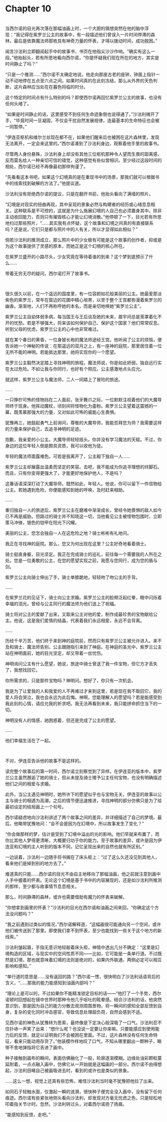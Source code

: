 # Chapter 10

<br>
当西尔诺的目光再次落在那幅油画上时，一个大胆的猜想突然在他的脑中浮现：“我记得在紫罗兰公主的故事中，有一段描述他们曾误入一片时间停滞的森林，最后是依靠魔法师那枚具有神奇力量的怀表，才得以拨动时间，成功脱困。”

闻言沙法利立即翻阅起手中的故事书，书页在他指尖沙沙作响。“确实有这么一段。”他抬起头，若有所思地看向西尔诺，“你是怀疑我们现在所在的地方，其实是时间静止了吗？”

“只是一个推测……”西尔诺不太确定地说。他走向那座古老的座钟，钟面上指针一动不动地停在五点至六点之间。如果时间真的在此刻冻结，那么从外界的天色判断，这片森林应当处在在暮色将临的时分。

这个特定的时间点有什么特别的吗？即使西尔诺再回忆紫罗兰公主的故事，也没有任何头绪了。

“如果是时间静止的话，这里感受不到任何生命迹象倒也说得通了。”沙法利摊开了手，“毕竟时间一旦凝固，不仅会干扰自然发展规律，连最基本的生命特征也会被一同暂停。”

“伊连亚枢机和维尔兰丝现在都不在，如果他们醒来后也被困在这片森林里，发现无法离开，一定会来这里的。”西尔诺凑到了沙法利身边，观察着他手里的故事书。

尽管两人身份悬殊，沙法利身上却没有其他三位枢机那种令人望而生畏的距离感，反而莫名给人一种亲切可信的错觉，这种感觉有些似曾相识。至少经过这段时间的相处，西尔诺已经不再像最初那样拘谨了。

“先看看这本书吧，如果这个幻境真的是在重现书中的场景，那我们就可以根据书中的线索找到破解的方法了。”他提议道。

沙法利没有拒绝西尔诺的提议，只是在翻开书前，他抬头看向了满墙的照片。

“幻境是对现实的扭曲再现，其中呈现的景象必然与构建者的经历或心绪息息相关。这种联系是不可控的，这就是为什么施展幻境的人自己也必须置身其中。除非主动收回能力，否则只有摧毁核心才能让幻境消散。”他停顿了一下，目光若有所思地扫过那些照片，“……其实我有点怀疑，这个故事和幻境之间真的有直接联系吗？还是说，它们只是都与照片中的人有关，所以才显得如此相似？”

倘若沙法利的推测成立，那么照片中的少女极有可能是这个故事的创作者，抑或是为这个故事提供了灵感的原本，而她正是这个幻境的核心所在。

在紫罗兰盛开的小路尽头，少女究竟在等待着谁的到来？这个梦到底预示了什么……

带着无穷无尽的疑问，西尔诺打开了故事书。

<br>

很久很久以前，在一个遥远的国度里，有一位容颜如花般美丽的公主。她最爱那淡紫色的紫罗兰，常年在窗边的花圃中精心培育，以至于整个王宫都弥漫着紫罗兰的幽香。渐渐地，人们不再称呼她的本名，而是亲切地唤她“紫罗兰公主”。

紫罗兰公主自幼体弱多病，每当国王与王后谈及她的未来，眉宇间总是笼罩着化不开的忧愁。若是不够强大，将来该如何保护自己、保护这个国家？他们常常叹息。听到父母的忧虑，紫罗兰公主的心中也非常难过。

就在某个春日的黄昏，一位身披长袍的魔法师途经王宫。他听闻了公主的烦恼，便告诉她一个神秘的传说：在那遥远的双月之上，有一座神的庭院，那里居住着一位无所不能的神明。若能抵达那里，祂将实现你的一个愿望。

紫罗兰公主毅然决定踏上寻找神明的旅程。魔法师说，你是如此娇弱，独自远行实在太过危险。不如让我与你同行，也好有个照应。公主感激地点头应允。

就这样，紫罗兰公主与魔法师，二人一同踏上了冒险的旅途。

……

一只狰狞可怖的怪物挡在二人面前，张牙舞爪之际，一位默默注视着他们的大魔导师终于现身。他挥动魔杖，顷刻间将怪物化为齑粉。紫罗兰公主望着这震撼的一幕，既羡慕那强大的力量，又对如此可怖的威能心生畏惧。

犹豫再三，她鼓起勇气上前询问，尊敬的大魔导师，我能否拜您为师？我需要这样的力量来保护自己，去追寻神明的足迹。

抱歉，我亲爱的小公主。大魔导师轻轻摇头。你并没有学习魔法的天赋。不过，你身边的这位年轻人倒是颇具资质，我可以收他为徒。

年轻的魔法师面露难色。可若是我离开了，公主殿下独自一人……

紫罗兰公主却展露出温柔而坚定的笑容。去吧，我不能成为你追寻理想的绊脚石。而且，只有你变得更强大了，才能更好地保护他人，不是吗？

这番话语深深打动了大魔导师。既然如此，年轻人。他说，你可以留下一件信物给公主。若她遇到危险，你便能感知到她的呼唤，及时赶来相助。

……

重归独自一人的旅途后，紫罗兰公主在磨难中渐渐成长，曾经令她畏惧的敌人如今已不再是威胁。但路过的骑士并不知晓这一切，当他看见公主被怪物包围时，立即策马冲锋，银色的铠甲在阳光下闪耀。

美丽的公主，您怎会独自一人在这危险之地？骑士彬彬有礼地问。

我正在寻找神的庭院。那么，您又为何出现在这里？公主好奇地看着骑士。

骑士挺直身躯，目光坚定。我正在完成骑士的巡礼，前往每一个需要我的人所在之处。您是一位勇敢的公主，在您的愿望实现之前，我愿与您同行，成为您的盾与剑。

紫罗兰公主向骑士伸出了手，骑士单膝跪地，轻轻吻了吻公主的手背。

……

在紫罗兰花的见证下，骑士向公主求婚。紫罗兰公主的脸颊泛起红晕，眼中闪烁着幸福的泪光。曾经与公主同行的魔法师为他们送上了祝福。

骑士将对公主的爱献了出来，又取来公主对他的爱，制作成最珍贵的宝物献给公主。他说，这是我们爱情的结晶，代表着我们永远相爱，永远不会背离。

……

历经千辛万苦，他们终于来到神的庭院前，然而只有紫罗兰公主被允许进入。来不及和骑士、魔法师告别，公主跟随指引来到了神庭。在神庭的圣光中，紫罗兰公主站在神明面前，她的目光坚定，却又带着一丝忧伤。

神明询问公主有什么愿望，她说，旅途中骑士曾送了我一件宝物，但它方才丢失了，我想找回它。

你所需求的，只是那件宝物吗？神明问。想好了，你只有一次机会。

我是为了让爱我的人和我爱的人不再难过才来到这里，若是现在我不取回它，我的爱人将会哭泣，我也会永远为此后悔。神啊，您能理解人的愿望吗？若是能感受到我此刻的心情，请应允我的祈求吧。我无法再看到未来，我只能拼命抓住当下的一切。

神明没有人的情感，祂困惑着，但还是完成了公主的愿望。

……

他们幸福生活在了一起。

<br>

不对，伊连亚告诉他的故事不是这样的。

读完整个故事后的第一时间，西尔诺立刻察觉到了异样。在伊连亚的版本中，紫罗兰公主虽然邂逅了她的骑士，但从未提及骑士赠予公主任何宝物，也没有明确描述他们之间的相爱与求婚。

此外，当公主遇见神明时，她所许下的愿望似乎也与宝物无关。伊连亚的故事以公主与骑士的相遇为高潮，之后的情节便迅速推进，寻找神明的部分仿佛只是为了给最初设定的结局画上一个句号。

西尔诺疑虑地向沙法利讲述了两个故事之间的差异，并详细描述了自己的梦境。最后，他略带犹豫地问：“会不会是因为在幻境中，所以故事发生了变化？”

“你会做那样的梦，估计是受到了幻境中溢出的光的影响。他们早就来布置了，而你比其他人梦得更清晰，大概要归功于你的能力。至于故事的差异，或许是因为伊连亚和幻境的主人听到的版本不同，记忆呈现出来的自然也就有所区别。”

一边说着，沙法利一边随手将书搁在了床头柜上：“过了这么久还没见到其他人，看来他们是掉到别的地方去了。”

难道真的只能……西尔诺的目光不由自主地移向了那幅油画，他之前就注意到画中人手中握着的怀表。无论这个幻境是基于书中的内容展现的，还是如沙法利所推测的那样，至少都与故事情节息息相关。

那么，时间静滞的森林，或许也需要借助有魔力的怀表来破解。

“你想拿到画里的怀表？”沙法利的目光在西尔诺和油画之间来回，“你确定这个方法没问题吗？”

“我之前遇到过类似的情况，”西尔诺解释道，“这幅画很可能通向另一个空间，或许他们被传送到了那里。即使我们拿不到怀表，至少也能找到一些关于这个地方的新线索。”

沙法利皱起眉，手指无意识地轻敲着床头柜，神情中透出几分不确定：“这里是幻境构造的区域，与现实中的空间性质不同——比如，它可能是一条单行道。不过既然是幻境，那也就意味着幻境的法则是绝对的，如果内外联通，两侧必定可以相互影响和感知。”

“单行道的意思是……没有返回的路？”西尔诺一愣，很快明白了沙法利话语背后的含义，“……那我的能力能感知到油画内部吗？”

“理论上是可以的，不过如果你不能精准锁定目标的话——”他打了一个手势，西尔诺顿时回想起在镜中世界时那种令他几乎呕吐的眩晕感。结合沙法利的话，他突然意识到，那是因为自己的能力分散去观测周围景物，将一瞬间的感知全部反馈到自身，复杂的变化同时冲击感官，导致信息处理超负荷，自然会感到不适。

见西尔诺的神色从犹豫转为思索，最终像是下定决心般深吸了一口气，沙法利忍不住扑哧一声笑了出来：“想什么呢？也没说一定要让你来嘛。只要能感应到使用能力后的反馈，就足以证明我们不会被困在里面。不过，这片森林没有任何生命特征，看来只能动用存货了。”他装模作样地叹了口气，不知从哪里翻出一颗种子，略带不舍地弹指将它丢进了画中。

种子接触到画布的瞬间，表面仿佛融化了一般，轮廓逐渐模糊。边缘处油彩颗粒蔓延附着，一点点融入画中，仿佛它从一开始就是这幅画的一部分。西尔诺不由得想起，沙法利目睹自己被画吸进去时，看到的或许也是类似的景象。

……这么一想，视觉上还真有些恐怖，难怪沙法利当时毫不犹豫把他拉了出来。

如同石子轻触水面，仅激起一瞬的涟漪，很快种子便完全没入画中，没有留下任何痕迹。西尔诺有些紧张地侧头看向沙法利，却发现对方毫无忧虑之色，只是轻松地叩着指关节计时。忽然，沙法利转过头，对着西尔诺扬了扬眉。

“能感知到反馈，走吧。”
